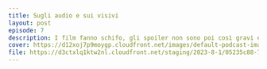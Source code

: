 ```yaml
---
title: Sugli audio e sui visivi 
layout: post
episode: 7
description: I film fanno schifo, gli spoiler non sono poi così gravi e ben dodici consigli per riempire noiose serate. 
cover: https://d12xoj7p9moygp.cloudfront.net/images/default-podcast-image.png
file: https://d3ctxlq1ktw2nl.cloudfront.net/staging/2023-8-1/05235c88-732e-cc01-8123-8a321d4de014.mp3
---
```

